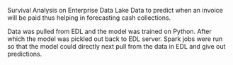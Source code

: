 Survival Analysis on Enterprise Data Lake Data to predict when an invoice will be paid thus helping in forecasting cash collections.

Data was pulled from EDL and the model was trained on Python. After which the model was pickled out back to EDL server.
Spark jobs were run so that the model could directly next pull from the data in EDL and give out predictions.
